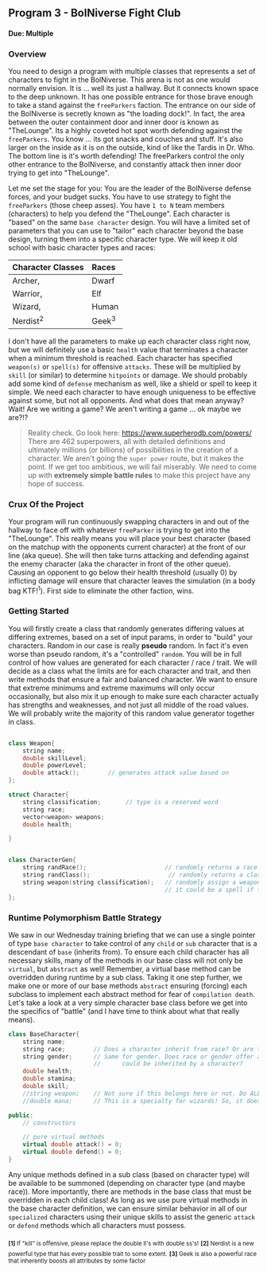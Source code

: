## Program 3 - BolNiverse Fight Club
#### Due: Multiple

### Overview

You need to design a program with multiple classes that represents a set of characters to fight in the BolNiverse. This arena is not as one would normally envision. It is ... well its just a hallway. But it connects known space to the deep unknown.  It has one possible entrance for those brave enough to take a stand against the `freeParkers` faction. The entrance on our side of the BolNiverse is secretly known as "the loading dock!". In fact, the area between the outer containment door and inner door is known as "TheLounge". Its a highly coveted hot spot worth defending against the `freeParkers`.  You know ... its got snacks and couches and stuff. It's also larger on the inside as it is on the outside, kind of like the Tardis in Dr. Who. The bottom line is it's worth defending! The freeParkers control the only other entrance to the BolNiverse, and constantly attack then inner door trying to get into "TheLounge".

Let me set the stage for you: You are the leader of the BolNiverse defense forces, and your budget sucks. You have to use strategy to fight the `freeParkers` (those cheep asses). You have `1 to N` team members (characters) to help you defend the "TheLounge". Each character is "based" on the same `base character` design. You will have a limited set of parameters that you can use to "tailor" each character beyond the base design, turning them into a specific character type. We will keep it old school with basic character types and races:

| Character Classes    | Races           |
| :------------------ | :--------------- |
| Archer,             | Dwarf            |
| Warrior,            | Elf              |
| Wizard,             | Human            |
| Nerdist<sup>2</sup> | Geek<sup>3</sup> |


I don't have all the parameters to make up each character class right now, but we will definitely use a basic `health` value that terminates a character when a minimum threshold is reached. Each character has specified  `weapon(s)` or `spell(s)` for offensive `attacks`. These will be multiplied by `skill` (or similar) to determine `hitpoints` or damage. We should probably add some kind of `defense` mechanism as well, like a shield or spell to keep it simple. We need each character to have enough uniqueness to be effective against some, but not all opponents. And what does that mean anyway? Wait! Are we writing a game? We aren't writing a game ... ok maybe we are?!? 

>Reality check. Go look here: https://www.superherodb.com/powers/ There are 462 superpowers, all with detailed definitions and ultimately millions (or billions) of possibilities in the creation of a character. We aren't going the `super power` route, but it makes the point.  If we get too ambitious, we will fail miserably. We need to come up with **extremely simple battle rules** to make this project have any hope of success. 

### Crux Of the Project

Your program will run continuously swapping characters in and out of the hallway to face off with whatever `freeParker` is trying to get into the "TheLounge". This really means you will place your best character (based on the matchup with the opponents current character) at the front of our line (aka queue). She will then take turns attacking and defending against the enemy character (aka the character in front of the other queue). Causing an opponent to go below their health threshold (usually 0) by inflicting damage will ensure that character leaves the simulation (in a body bag KTF!<sup>1</sup>). First side to eliminate the other faction, wins.

### Getting Started

You will firstly create a class that randomly generates differing values at differing extremes, based on a set of input params, in order to "build" your characters.  Random in our case is really **pseudo** random. In fact it's even worse than pseudo random, it's a "controlled" `random`. You will be in full control of how values are generated for each character / race / trait. We will decide as a class what the limits are for each character and trait, and then write methods that ensure a fair and balanced character. We want to ensure that extreme minimums and extreme maximums will only occur occasionally, but also mix it up enough to make sure each character actually has strengths and weaknesses, and not just all middle of the road values. We will probably write the majority of this random value generator together in class.

```cpp

class Weapon{
    string name;
    double skillLevel;
    double powerLevel;
    double attack();        // generates attack value based on 
};

struct Character{
    string classification;       // type is a reserved word
    string race;
    vector<weapon> weapons;
    double health;

}


class CharacterGen{
    string randRace();                      // randomly returns a race
    string randClass();                      // randomly returns a classification
    string weapon(string classification);   // randomly assign a weapon based on character type
                                            // it could be a spell if the character is a wizard
};
```

### Runtime Polymorphism Battle Strategy

We saw in our Wednesday training briefing that we can use a single pointer of type `base character` to take control of any `child` or `sub` character that is a descendant of `base` (inherits from). To ensure each child character has all necessary skills, many of the methods in our base class will not only be `virtual`, but `abstract` as well! Remember, a virtual base method can be overridden during runtime by a sub class. Taking it one step further, we make one or more of our base methods `abstract` ensuring (forcing) each subclass to implement each abstract method for fear of `compilation death`. Let's take a look at a very simple character base class before we get into the specifics of "battle" (and I have time to think about what that really means).

```cpp
class BaseCharacter{
    string name;
    string race;        // Does a character inherit from race? Or are they composed of a race?
    string gender;      // Same for gender. Does race or gender offer any special properties that
                        //      could be inherited by a character?
    double health;      
    double stamina;
    double skill;
    //string weapon;    // Not sure if this belongs here or not. Do ALL characters carry a weapon?
    //double mana;      // This is a specialty for wizards! So, it doesn't belong here.

public:
    // constructors

    // pure virtual methods
    virtual double attack() = 0;
    virtual double defend() = 0;
}
```

Any unique methods defined in a sub class (based on character type) will be available to be summoned (depending on character type (and maybe race)). More importantly, there are methods in the base class that must be overridden in each child class! As long as we use pure virtual methods in the base character definition, we can ensure similar behavior in all of our `specialized` characters using their unique skills to assist the generic `attack` or `defend` methods which all characters must possess.



<sub>**[1]** If "kill" is offensive, please replace the double ll's with double ss's!</sub>
<sub>**[2]** Nerdist is a new powerful type that has every possible trait to some extent.</sub>
<sub>**[3]** Geek is also a powerful race that inherently boosts all attributes by some factor</sub>

